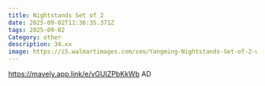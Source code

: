 ```yaml
---
title: Nightstands Set of 2
date: 2025-09-02T11:36:35.371Z
tags: 2025-09-02
Category: other
description: 34.xx
image: https://i5.walmartimages.com/seo/Yangming-Nightstands-Set-of-2-with-2-Storage-Drawers-Side-Table-for-Bedroom-Living-Room-Closet-College-Dorm-20-Height-White_6645fee3-1f87-400d-a622-0711406c151f.2afc70968c1bde823d3a5e7a8850bc58.jpeg?odnHeight=2000&odnWidth=2000&odnBg=FFFFFF
---
```

https://mavely.app.link/e/vGUIZPbKkWb  AD